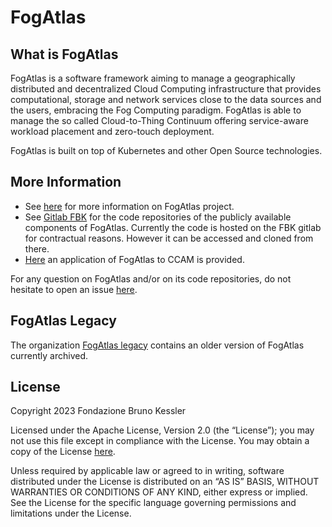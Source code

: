# FogAtlas

## What is FogAtlas

FogAtlas is a software framework aiming to manage a geographically distributed and decentralized Cloud Computing infrastructure
that provides computational, storage and network services close to the data sources and the users, embracing the Fog Computing paradigm. 
FogAtlas is able to manage the so called Cloud-to-Thing Continuum offering service-aware workload placement and zero-touch deployment. 

FogAtlas is built on top of Kubernetes and other Open Source technologies.

## More Information

* See [here](http://fogatlas.fbk.eu) for more information on FogAtlas project.
* See [Gitlab FBK](https://gitlab.fbk.eu/fogatlas-k8s) for the code repositories of the publicly available components of FogAtlas. Currently the code is hosted on the FBK gitlab for contractual reasons. However it can be accessed and cloned from there.
* [Here](https://gitlab.fbk.eu/fogatlas-k8s/uc-ccam) an application of FogAtlas to CCAM is provided. 

For any question on FogAtlas and/or on its code repositories, do not hesitate to open an issue [here](https://github.com/fogatlas/fogatlas/issues).

## FogAtlas Legacy

The organization [FogAtlas legacy](https://github.com/fogatlas-legacy) contains an older version of FogAtlas currently archived.    

## License

Copyright 2023 Fondazione Bruno Kessler

Licensed under the Apache License, Version 2.0 (the “License”); you may not use this file except in compliance with the License. You may obtain a copy of the License [here](http://www.apache.org/licenses/LICENSE-2.0).

Unless required by applicable law or agreed to in writing, software distributed under the License is distributed on an “AS IS” BASIS, WITHOUT WARRANTIES OR CONDITIONS OF ANY KIND, either express or implied. See the License for the specific language governing permissions and limitations under the License.
